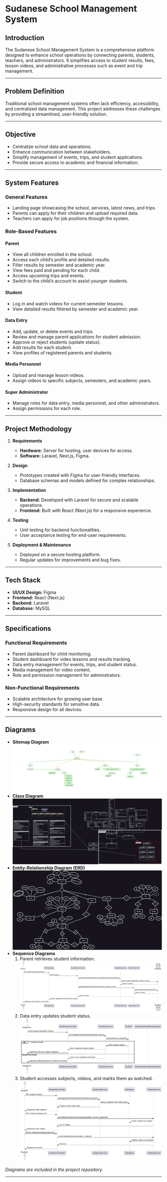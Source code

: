 # Sudanese School Management System

## Introduction
The Sudanese School Management System is a comprehensive platform designed to enhance school operations by connecting parents, students, teachers, and administrators. It simplifies access to student results, fees, lesson videos, and administrative processes such as event and trip management.

---

## Problem Definition
Traditional school management systems often lack efficiency, accessibility, and centralized data management. This project addresses these challenges by providing a streamlined, user-friendly solution.

---

## Objective
- Centralize school data and operations.
- Enhance communication between stakeholders.
- Simplify management of events, trips, and student applications.
- Provide secure access to academic and financial information.

---

## System Features

### **General Features**
- Landing page showcasing the school, services, latest news, and trips.
- Parents can apply for their children and upload required data.
- Teachers can apply for job positions through the system.

### **Role-Based Features**

#### **Parent**
- View all children enrolled in the school.
- Access each child’s profile and detailed results.
- Filter results by semester and academic year.
- View fees paid and pending for each child.
- Access upcoming trips and events.
- Switch to the child’s account to assist younger students.

#### **Student**
- Log in and watch videos for current semester lessons.
- View detailed results filtered by semester and academic year.

#### **Data Entry**
- Add, update, or delete events and trips.
- Review and manage parent applications for student admission.
- Approve or reject students (update status).
- Add results for each student.
- View profiles of registered parents and students.

#### **Media Personnel**
- Upload and manage lesson videos.
- Assign videos to specific subjects, semesters, and academic years.

#### **Super Administrator**
- Manage roles for data entry, media personnel, and other administrators.
- Assign permissions for each role.

---

## Project Methodology

1. **Requirements**
    - **Hardware:** Server for hosting, user devices for access.
    - **Software:** Laravel, Next.js, Figma.

2. **Design**
    - Prototypes created with Figma for user-friendly interfaces.
    - Database schemas and models defined for complex relationships.

3. **Implementation**
    - **Backend:** Developed with Laravel for secure and scalable operations.
    - **Frontend:** Built with React (Next.js) for a responsive experience.

4. **Testing**
    - Unit testing for backend functionalities.
    - User acceptance testing for end-user requirements.

5. **Deployment & Maintenance**
    - Deployed on a secure hosting platform.
    - Regular updates for improvements and bug fixes.

---

## Tech Stack
- **UI/UX Design:** Figma
- **Frontend:** React (Next.js)
- **Backend:** Laravel
- **Database:** MySQL

---

## Specifications

### Functional Requirements
- Parent dashboard for child monitoring.
- Student dashboard for video lessons and results tracking.
- Data entry management for events, trips, and student status.
- Media management for video content.
- Role and permission management for administrators.

### Non-Functional Requirements
- Scalable architecture for growing user base.
- High-security standards for sensitive data.
- Responsive design for all devices.

---

## Diagrams
- **Sitemap Diagram**
  ![Sitemap Diagram](https://github.com/Abdelrahmanm22/Roaa-School/blob/main/Diagrams/Sitemap-1.png)
- **Class Diagram**
  ![Class Diagram](https://github.com/Abdelrahmanm22/Roaa-School/blob/main/Diagrams/Roaa%20Class%20Diagram.jpg)
- **Entity-Relationship Diagram (ERD)**
  ![ERD Diagram](https://github.com/Abdelrahmanm22/Roaa-School/blob/main/Diagrams/Roaa%20ERD.jpg)
- **Sequence Diagrams**
    1. Parent retrieves student information.
       ![Sequence1 Diagram](https://github.com/Abdelrahmanm22/Roaa-School/blob/main/Diagrams/a%20parent%20to%20retrieve%20their%20students'%20information%20along%20with%20results%20for%20specific%20grades%20and%20terms.png)
    2. Data entry updates student status.
       ![Sequence2 Diagram](https://github.com/Abdelrahmanm22/Roaa-School/blob/main/Diagrams/DataEntry%20updates%20a%20student's%20status.png)
    3. Student accesses subjects, videos, and marks them as watched.
       ![Sequence3 Diagram](https://github.com/Abdelrahmanm22/Roaa-School/blob/main/Diagrams/Student%20Accessing%20Subjects%2C%20Videos%2C%20and%20Marking%20as%20Watched.png)

*Diagrams are included in the project repository.*

---
